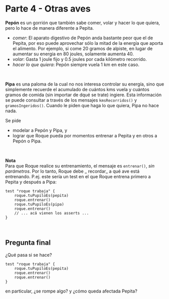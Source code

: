 # Parte 4 - Otras aves

**Pepón** es un gorrión que también sabe comer, volar y hacer lo que quiera, pero lo hace de manera diferente a Pepita.
- _comer_: 
  El aparato digestivo de Pepón anda bastante peor que el de Pepita, por eso puede aprovechar sólo la mitad de la 
  energía que aporta el alimento. Por ejemplo, si come 20 gramos de alpiste, en lugar de aumentar su energia en 80 
  joules, solamente aumenta 40.
- _volar_: 
  Gasta 1 joule fijo y 0.5 joules por cada kilómetro recorrido.
- _hacer lo que quiera_: 
  Pepón siempre vuela 1 km en este caso.

<br>  

**Pipa** es una paloma de la cual no nos interesa controlar su energía, sino que simplemente recuerde el acumulado de 
cuántos kms vuela y cuántos gramos de comida (sin importar de dqué se trate) ingiere. Esta información se puede 
consultar a través de los mensajes `kmsRecorridos()` y `gramosIngeridos()`. Cuando le piden que haga lo que quiera, 
Pipa no hace nada.


Se pide 
- modelar a Pepón y Pipa, y 
- lograr que Roque pueda por momentos entrenar a Pepita y en otros a Pepón o Pipa.

<br>

**Nota** <br>
Para que Roque realice su entrenamiento, el mensaje es `entrenar()`, _sin parámetros_. Por lo tanto, Roque debe _
recordar_ a qué ave está entrenando. P.ej. este sería un test en el que Roque entrena primero a Pepita y después a 
Pipa:

```
test "roque trabaja" {
    roque.tuPupiloEs(pepita)
    roque.entrenar()
    roque.tuPupiloEs(pipa)
    roque.entrenar()
    // ... acá vienen los asserts ...
}
```

<br>

## Pregunta final
¿Qué pasa si se hace?
```
test "roque trabaja" {
    roque.tuPupiloEs(pepita)
    roque.entrenar()
    roque.entrenar()
}
```
en particular, ¿se rompe algo? y ¿cómo queda afectada Pepita?


